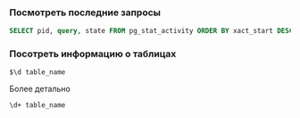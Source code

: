 ### Посмотреть последние запросы

```sql
SELECT pid, query, state FROM pg_stat_activity ORDER BY xact_start DESC LIMIT 60;
```

### Посотреть информацию о таблицах

```
$\d table_name
```

Более детально

```
\d+ table_name
```
